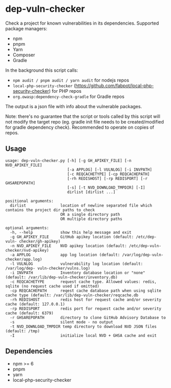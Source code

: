# dep-vuln-checker

Check a project for known vulnerabilities in its dependencies.
Supported package managers:
* npm
* pnpm
* Yarn
* Composer
* Gradle

In the background this script calls: 
* `npm audit / pnpm audit / yarn audit` for nodejs repos
* `local-php-security-checker` (https://github.com/fabpot/local-php-security-checker) for PHP repos
* `org.owasp:dependency-check-gradle` for Gradle repos

The output is a json file with info about the vulnerable packages.

Note: there's no guarantee that the script or tools called by this script will not modify the target repo (eg. gradle init file needs to be created/modified for gradle dependency check). Recommended to operate on copies of repos.

## Usage
```
usage: dep-vuln-checker.py [-h] [-g GH_APIKEY_FILE] [-n NVD_APIKEY_FILE]
                           [-a APPLOG] [-l VULNLOG] [-i INVPATH]
                           [-c REQCACHETYPE] [-cp REQCACHEPATH]
                           [-rh REDISHOST] [-rp REDISPORT] [-r GHSAREPOPATH]
                           [-s] [-t NVD_DOWNLOAD_TMPDIR] [-I]
                           dirlist [dirlist ...]

positional arguments:
  dirlist               location of newline separated file which contains the project dir paths to check
                        OR a single directory path
                        OR multiple directory paths

optional arguments:
  -h, --help            show this help message and exit
  -g GH_APIKEY_FILE     GitHub apikey location (default: /etc/dep-vuln- checker/gh-apikey)
  -n NVD_APIKEY_FILE    NVD apikey location (default: /etc/dep-vuln- checker/nvd-apikey)
  -a APPLOG             app log location (default: /var/log/dep-vuln- checker/app.log)
  -l VULNLOG            vulnerability log location (default: /var/log/dep- vuln-checker/vulns.log)
  -i INVPATH            Inventory database location or "none" (default: /var/lib/dep-vuln-checker/inventory.db)
  -c REQCACHETYPE       request cache type. Allowed values: redis, sqlite (no request cache used if omitted)
  -cp REQCACHEPATH      reqest cache database path when using sqlite cache type (default: /var/lib/dep-vuln-checker/reqcache.db
  -rh REDISHOST         redis host for request cache and/or severity cache (default: 127.0.0.1)
  -rp REDISPORT         redis port for request cache and/or severity cache (default: 6379)
  -r GHSAREPOPATH       directory to clone GitHub Advisory Database to
  -s                    silent mode - no output
  -t NVD_DOWNLOAD_TMPDIR temp directory to download NVD JSON files (default: /tmp)
  -I                    initialize local NVD + GHSA cache and exit
```

## Dependencies
* npm >= 6
* pnpm
* yarn
* local-php-security-checker 
